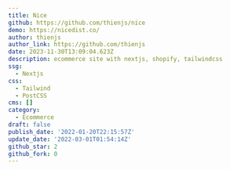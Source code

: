 ```yaml
---
title: Nice
github: https://github.com/thienjs/nice
demo: https://nicedist.co/
author: thienjs
author_link: https://github.com/thienjs
date: 2023-11-30T13:09:04.623Z
description: ecommerce site with nextjs, shopify, tailwindcss
ssg:
  - Nextjs
css:
  - Tailwind
  - PostCSS
cms: []
category:
  - Ecommerce
draft: false
publish_date: '2022-01-20T22:15:57Z'
update_date: '2022-03-01T01:54:14Z'
github_star: 2
github_fork: 0
---
```

